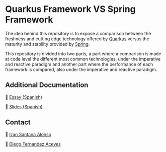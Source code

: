 # Quarkus Framework VS Spring Framework

The idea behind this repository is to expose a comparison between the freshness and cutting edge technology offered by [Quarkus](https://quarkus.io/) versus the maturity and stability provided by [Spring](https://spring.io/).

This repository is divided into two parts, a part where a comparison is made at code level the different most common technologies, under the imperative and reactive paradigm and another part where the performance of each framework is compared, also under the imperative and reactive paradigm.

## Additional Documentation

📕 [Essay (Spanish)](https://github.com/MasterCloudApps-Projects/QuarkusMutiny_vs_ReactorSpring/tree/main/_docs/TFM-Essay.pdf) 

📄 [Slides (Spanish)](https://github.com/MasterCloudApps-Projects/QuarkusMutiny_vs_ReactorSpring/tree/main/_docs/TFM-Slides.pdf)

## Contact
👤 [Izan Santana Alonso](mailto:ethanmmd@gmail.com)

👤 [Diego Fernandez Aceves](mailto:dfera10@gmail.com)